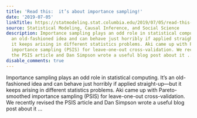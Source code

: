 ```yaml
---
title: 'Read this:  it’s about importance sampling!'
date: '2019-07-05'
linkTitle: https://statmodeling.stat.columbia.edu/2019/07/05/read-this-its-about-importance-sampling/
source: Statistical Modeling, Causal Inference, and Social Science
description: Importance sampling plays an odd role in statistical computing. It&#8217;s
  an old-fashioned idea and can behave just horribly if applied straight-up&#8212;but
  it keeps arising in different statistics problems. Aki came up with Pareto-smoothed
  importance sampling (PSIS) for leave-one-out cross-validation. We recently revised
  the PSIS article and Dan Simpson wrote a useful blog post about it ...
disable_comments: true
---
```

Importance sampling plays an odd role in statistical computing. It&#8217;s an old-fashioned idea and can behave just horribly if applied straight-up&#8212;but it keeps arising in different statistics problems. Aki came up with Pareto-smoothed importance sampling (PSIS) for leave-one-out cross-validation. We recently revised the PSIS article and Dan Simpson wrote a useful blog post about it ...